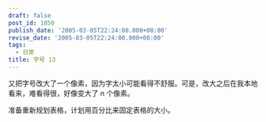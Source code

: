 ```yaml
---
draft: false
post_id: 1050
publish_date: '2005-03-05T22:24:00.000+08:00'
revise_date: '2005-03-05T22:24:00.000+08:00'
tags:
  - 日常
title: 字号 13
---
```


又把字号改大了一个像素，因为字太小可能看得不舒服。可是，改大之后在我本地看来，难看得很，好像变大了 n 个像素。

准备重新规划表格，计划用百分比来固定表格的大小。
